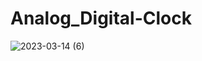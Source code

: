 # Analog_Digital-Clock
 
![2023-03-14 (6)](https://user-images.githubusercontent.com/111579457/225019950-bbfa0837-95c7-4020-9b1b-e233bfb1372e.png)
